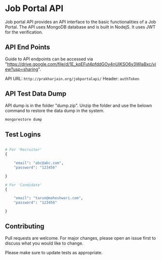 # Job Portal API

Job portal API provides an API interface to the basic functionalities of a Job Portal. The API uses MongoDB database and is built in NodejS. It uses JWT for the verification.

## API End Points

Guide to API endpoints can be accessed via "https://drive.google.com/file/d/1E_kqEFut4pfddGOy4nUIKSO6y3WIaBxc/view?usp=sharing".

API URL: `http://prakharjain.org/jobportalapi/`
Header: `authToken`

## API Test Data Dump

API dump is in the folder "dump.zip". Unzip the folder and use the belown command to restore the data dump in the system. 

```bash
mongorestore dump
```

## Test Logins

```python

# For 'Recruiter'
{

    "email": "abc@abc.com",
    "password": "123456"

}

# For 'Candidate'
{

    "email": "tarun@maheshwari.com",
    "password": "123456"

}
```

## Contributing
Pull requests are welcome. For major changes, please open an issue first to discuss what you would like to change.

Please make sure to update tests as appropriate.

